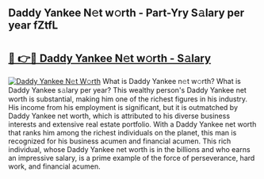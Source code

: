 ## Daddy Yankee N𝚎t w𝚘rth - Part-Yry S𝚊lary per year fZtfL

# <h2><a href="http://gc0waz.nevu.top/?p=Daddy+Yankee">🔗 👉🔴 Daddy Yankee N𝚎t w𝚘rth - S𝚊lary</a></h2>

[![Daddy Yankee N𝚎t W𝚘rth](https://i.imgur.com/Oavwk0R.jpeg)](http://gc0waz.nevu.top/?p=Daddy+Yankee)
What is Daddy Yankee n𝚎t w𝚘rth? What is Daddy Yankee s𝚊lary per year?
This wealthy person's Daddy Yankee net worth is substantial, making him one of the richest figures in his industry. His income from his employment is significant, but it is outmatched by Daddy Yankee net worth, which is attributed to his diverse business interests and extensive real estate portfolio. With a Daddy Yankee net worth that ranks him among the richest individuals on the planet, this man is recognized for his business acumen and financial acumen. This rich individual, whose Daddy Yankee net worth is in the billions and who earns an impressive salary, is a prime example of the force of perseverance, hard work, and financial acumen.
